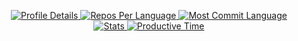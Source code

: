 <p align="center">
    <a href="https://t.me/wolf49406">
        <picture>
            <source media="(prefers-color-scheme: dark)" srcset="http://github-profile-summary-cards.vercel.app/api/cards/profile-details?username=Wolf49406&theme=dracula">
            <source media="(prefers-color-scheme: light)" srcset="http://github-profile-summary-cards.vercel.app/api/cards/profile-details?username=Wolf49406&theme=nord_bright">
            <img src="http://github-profile-summary-cards.vercel.app/api/cards/profile-details?username=Wolf49406&theme=dracula" alt="Profile Details">
        </picture>
    </a>
    <a href="https://t.me/wolf49406">
        <picture>
            <source media="(prefers-color-scheme: dark)" srcset="http://github-profile-summary-cards.vercel.app/api/cards/repos-per-language?username=Wolf49406&theme=dracula">
            <source media="(prefers-color-scheme: light)" srcset="http://github-profile-summary-cards.vercel.app/api/cards/repos-per-language?username=Wolf49406&theme=nord_bright">
            <img src="http://github-profile-summary-cards.vercel.app/api/cards/repos-per-language?username=Wolf49406&theme=dracula" alt="Repos Per Language">
        </picture>
    </a>
    <a href="https://t.me/wolf49406">
        <picture>
            <source media="(prefers-color-scheme: dark)" srcset="http://github-profile-summary-cards.vercel.app/api/cards/most-commit-language?username=Wolf49406&theme=dracula">
            <source media="(prefers-color-scheme: light)" srcset="http://github-profile-summary-cards.vercel.app/api/cards/most-commit-language?username=Wolf49406&theme=nord_bright">
            <img src="http://github-profile-summary-cards.vercel.app/api/cards/most-commit-language?username=Wolf49406&theme=dracula" alt="Most Commit Language">
        </picture>
    </a>
    <br>
    <a href="https://t.me/wolf49406">
        <picture>
            <source media="(prefers-color-scheme: dark)" srcset="http://github-profile-summary-cards.vercel.app/api/cards/stats?username=Wolf49406&theme=dracula">
            <source media="(prefers-color-scheme: light)" srcset="http://github-profile-summary-cards.vercel.app/api/cards/stats?username=Wolf49406&theme=nord_bright">
            <img src="http://github-profile-summary-cards.vercel.app/api/cards/stats?username=Wolf49406&theme=dracula" alt="Stats">
        </picture>
    </a>
    <a href="https://t.me/wolf49406">
        <picture>
            <source media="(prefers-color-scheme: dark)" srcset="http://github-profile-summary-cards.vercel.app/api/cards/productive-time?username=Wolf49406&theme=dracula">
            <source media="(prefers-color-scheme: light)" srcset="http://github-profile-summary-cards.vercel.app/api/cards/productive-time?username=Wolf49406&theme=nord_bright">
            <img src="http://github-profile-summary-cards.vercel.app/api/cards/productive-time?username=Wolf49406&theme=dracula" alt="Productive Time">
        </picture>
    </a>
</p>
